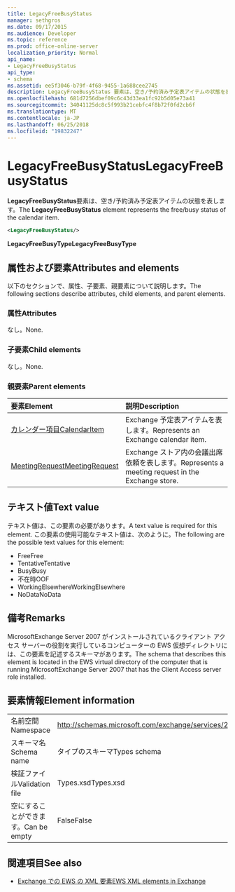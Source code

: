 ```yaml
---
title: LegacyFreeBusyStatus
manager: sethgros
ms.date: 09/17/2015
ms.audience: Developer
ms.topic: reference
ms.prod: office-online-server
localization_priority: Normal
api_name:
- LegacyFreeBusyStatus
api_type:
- schema
ms.assetid: ee5f3046-b79f-4f68-9455-1a688cee2745
description: LegacyFreeBusyStatus 要素は、空き/予約済み予定表アイテムの状態を表します。
ms.openlocfilehash: 681d7256dbef09c6c43d33ea1fc92b5d05e73a41
ms.sourcegitcommit: 34041125dc8c5f993b21cebfc4f8b72f0fd2cb6f
ms.translationtype: MT
ms.contentlocale: ja-JP
ms.lasthandoff: 06/25/2018
ms.locfileid: "19832247"
---
```

# <a name="legacyfreebusystatus"></a><span data-ttu-id="573eb-103">LegacyFreeBusyStatus</span><span class="sxs-lookup"><span data-stu-id="573eb-103">LegacyFreeBusyStatus</span></span>

<span data-ttu-id="573eb-104">**LegacyFreeBusyStatus**要素は、空き/予約済み予定表アイテムの状態を表します。</span><span class="sxs-lookup"><span data-stu-id="573eb-104">The **LegacyFreeBusyStatus** element represents the free/busy status of the calendar item.</span></span> 
  
```xml
<LegacyFreeBusyStatus/>
```

<span data-ttu-id="573eb-105">**LegacyFreeBusyType**</span><span class="sxs-lookup"><span data-stu-id="573eb-105">**LegacyFreeBusyType**</span></span>

## <a name="attributes-and-elements"></a><span data-ttu-id="573eb-106">属性および要素</span><span class="sxs-lookup"><span data-stu-id="573eb-106">Attributes and elements</span></span>

<span data-ttu-id="573eb-107">以下のセクションで、属性、子要素、親要素について説明します。</span><span class="sxs-lookup"><span data-stu-id="573eb-107">The following sections describe attributes, child elements, and parent elements.</span></span>
  
### <a name="attributes"></a><span data-ttu-id="573eb-108">属性</span><span class="sxs-lookup"><span data-stu-id="573eb-108">Attributes</span></span>

<span data-ttu-id="573eb-109">なし。</span><span class="sxs-lookup"><span data-stu-id="573eb-109">None.</span></span>
  
### <a name="child-elements"></a><span data-ttu-id="573eb-110">子要素</span><span class="sxs-lookup"><span data-stu-id="573eb-110">Child elements</span></span>

<span data-ttu-id="573eb-111">なし。</span><span class="sxs-lookup"><span data-stu-id="573eb-111">None.</span></span>
  
### <a name="parent-elements"></a><span data-ttu-id="573eb-112">親要素</span><span class="sxs-lookup"><span data-stu-id="573eb-112">Parent elements</span></span>

|<span data-ttu-id="573eb-113">**要素**</span><span class="sxs-lookup"><span data-stu-id="573eb-113">**Element**</span></span>|<span data-ttu-id="573eb-114">**説明**</span><span class="sxs-lookup"><span data-stu-id="573eb-114">**Description**</span></span>|
|:-----|:-----|
|[<span data-ttu-id="573eb-115">カレンダー項目</span><span class="sxs-lookup"><span data-stu-id="573eb-115">CalendarItem</span></span>](calendaritem.md) <br/> |<span data-ttu-id="573eb-116">Exchange 予定表アイテムを表します。</span><span class="sxs-lookup"><span data-stu-id="573eb-116">Represents an Exchange calendar item.</span></span>  <br/> |
|[<span data-ttu-id="573eb-117">MeetingRequest</span><span class="sxs-lookup"><span data-stu-id="573eb-117">MeetingRequest</span></span>](meetingrequest.md) <br/> |<span data-ttu-id="573eb-118">Exchange ストア内の会議出席依頼を表します。</span><span class="sxs-lookup"><span data-stu-id="573eb-118">Represents a meeting request in the Exchange store.</span></span>  <br/> |
   
## <a name="text-value"></a><span data-ttu-id="573eb-119">テキスト値</span><span class="sxs-lookup"><span data-stu-id="573eb-119">Text value</span></span>

<span data-ttu-id="573eb-120">テキスト値は、この要素の必要があります。</span><span class="sxs-lookup"><span data-stu-id="573eb-120">A text value is required for this element.</span></span> <span data-ttu-id="573eb-121">この要素の使用可能なテキスト値は、次のように。</span><span class="sxs-lookup"><span data-stu-id="573eb-121">The following are the possible text values for this element:</span></span>
  
- <span data-ttu-id="573eb-122">Free</span><span class="sxs-lookup"><span data-stu-id="573eb-122">Free</span></span> 
- <span data-ttu-id="573eb-123">Tentative</span><span class="sxs-lookup"><span data-stu-id="573eb-123">Tentative</span></span>
- <span data-ttu-id="573eb-124">Busy</span><span class="sxs-lookup"><span data-stu-id="573eb-124">Busy</span></span>
- <span data-ttu-id="573eb-125">不在時</span><span class="sxs-lookup"><span data-stu-id="573eb-125">OOF</span></span>
- <span data-ttu-id="573eb-126">WorkingElsewhere</span><span class="sxs-lookup"><span data-stu-id="573eb-126">WorkingElsewhere</span></span>
- <span data-ttu-id="573eb-127">NoData</span><span class="sxs-lookup"><span data-stu-id="573eb-127">NoData</span></span>
    
## <a name="remarks"></a><span data-ttu-id="573eb-128">備考</span><span class="sxs-lookup"><span data-stu-id="573eb-128">Remarks</span></span>

<span data-ttu-id="573eb-129">MicrosoftExchange Server 2007 がインストールされているクライアント アクセス サーバーの役割を実行しているコンピューターの EWS 仮想ディレクトリには、この要素を記述するスキーマがあります。</span><span class="sxs-lookup"><span data-stu-id="573eb-129">The schema that describes this element is located in the EWS virtual directory of the computer that is running MicrosoftExchange Server 2007 that has the Client Access server role installed.</span></span>
  
## <a name="element-information"></a><span data-ttu-id="573eb-130">要素情報</span><span class="sxs-lookup"><span data-stu-id="573eb-130">Element information</span></span>

|||
|:-----|:-----|
|<span data-ttu-id="573eb-131">名前空間</span><span class="sxs-lookup"><span data-stu-id="573eb-131">Namespace</span></span>  <br/> |http://schemas.microsoft.com/exchange/services/2006/types  <br/> |
|<span data-ttu-id="573eb-132">スキーマ名</span><span class="sxs-lookup"><span data-stu-id="573eb-132">Schema name</span></span>  <br/> |<span data-ttu-id="573eb-133">タイプのスキーマ</span><span class="sxs-lookup"><span data-stu-id="573eb-133">Types schema</span></span>  <br/> |
|<span data-ttu-id="573eb-134">検証ファイル</span><span class="sxs-lookup"><span data-stu-id="573eb-134">Validation file</span></span>  <br/> |<span data-ttu-id="573eb-135">Types.xsd</span><span class="sxs-lookup"><span data-stu-id="573eb-135">Types.xsd</span></span>  <br/> |
|<span data-ttu-id="573eb-136">空にすることができます。</span><span class="sxs-lookup"><span data-stu-id="573eb-136">Can be empty</span></span>  <br/> |<span data-ttu-id="573eb-137">False</span><span class="sxs-lookup"><span data-stu-id="573eb-137">False</span></span>  <br/> |
   
## <a name="see-also"></a><span data-ttu-id="573eb-138">関連項目</span><span class="sxs-lookup"><span data-stu-id="573eb-138">See also</span></span>

- [<span data-ttu-id="573eb-139">Exchange での EWS の XML 要素</span><span class="sxs-lookup"><span data-stu-id="573eb-139">EWS XML elements in Exchange</span></span>](ews-xml-elements-in-exchange.md)


